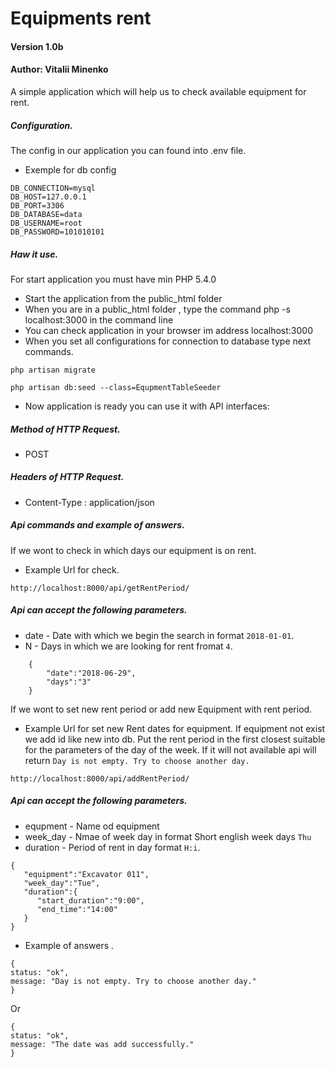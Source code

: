 # Equipments rent
#### Version 1.0b
#### Author: Vitalii Minenko

A simple application  which will help us to check available equipment for rent.

##### Configuration.

The config in our application you can found into .env file.
* Exemple for db config

```
DB_CONNECTION=mysql
DB_HOST=127.0.0.1
DB_PORT=3306
DB_DATABASE=data
DB_USERNAME=root
DB_PASSWORD=101010101
```

##### Haw it use.
For start application you must have min PHP 5.4.0
* Start the application from the public_html folder
* When you are in a public_html folder , type the command php -s localhost:3000 in the command line
* You can check application in your browser im address localhost:3000
* When you set all configurations for connection to database type next commands.
```
php artisan migrate
``` 
```
php artisan db:seed --class=EqupmentTableSeeder
``` 
* Now application is ready you can use it with API interfaces:

##### Method of HTTP Request.

* POST

##### Headers of HTTP Request.
* Content-Type : application/json

##### Api commands and example of answers.

If we wont to check in which days our equipment is on rent.

* Example Url for check.
```
http://localhost:8000/api/getRentPeriod/
```
##### Api can accept the following parameters.
* date - Date with which we begin the search in format `2018-01-01`.
* N - Days in which we are looking for rent fromat `4`.

```
	{
    	"date":"2018-06-29",
    	"days":"3"
    }
```


If we wont to set new rent period or add new Equipment with rent period.
* Example Url for set new Rent dates for equipment. If equipment not exist we add id like new into db. 
Put the rent period in the first closest suitable for the parameters of the day of the week. If it will not available api will 
return `Day is not empty. Try to choose another day.`
```
http://localhost:8000/api/addRentPeriod/
```
##### Api can accept the following parameters.
* equpment - Name od equipment
* week_day - Nmae of week day in format Short english week days `Thu`
* duration - Period of rent in day format `H:i`.

```
{  
   "equipment":"Excavator 011",
   "week_day":"Tue",
   "duration":{  
      "start_duration":"9:00",
      "end_time":"14:00"
   }
}
```
* Example of answers .
```
{
status: "ok",
message: "Day is not empty. Try to choose another day."
}
```
Or
```
{
status: "ok",
message: "The date was add successfully."
}

```

